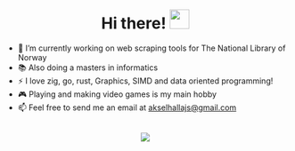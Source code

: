 <div align="center">
   <h1>Hi there! <img src="https://media.giphy.com/media/hvRJCLFzcasrR4ia7z/giphy.gif" width="35px"></h1>
</div>

- 🔭 I’m currently working on web scraping tools for The National Library of Norway
- 📚 Also doing a masters in informatics 
- ⚡ I love zig, go, rust, Graphics, SIMD and data oriented programming!
- 🎮 Playing and making video games is my main hobby
- 📫 Feel free to send me an email at <akselhallajs@gmail.com>

<br>
<div align="center"> 
   <img src="https://github-readme-stats.vercel.app/api?username=avokadoen&count_private=true&show_icons=true&theme=dracula" />
</div>


<!--<div align="center">
   <img src="https://github-profile-trophy.vercel.app/?username=avokadoen&theme=dracula&no-frame=true&margin-w=10" />
</div>-->
